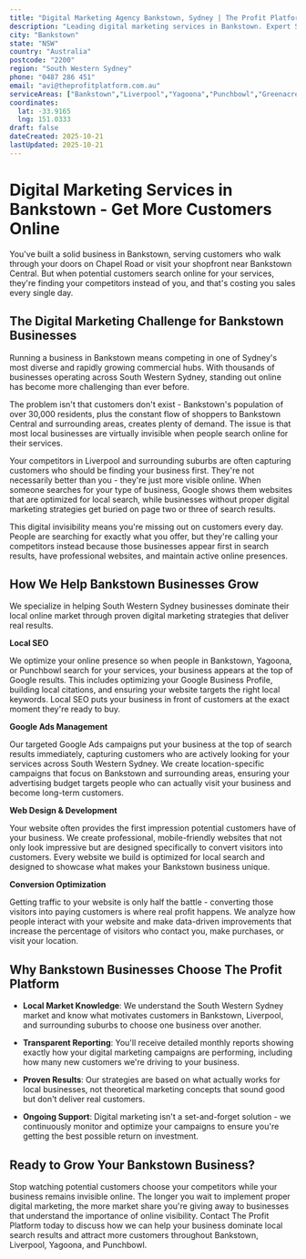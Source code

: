 ```yaml
---
title: "Digital Marketing Agency Bankstown, Sydney | The Profit Platform"
description: "Leading digital marketing services in Bankstown. Expert SEO, Google Ads & web design for South Western Sydney businesses. Call 0487 286 451 for a free consultation."
city: "Bankstown"
state: "NSW"
country: "Australia"
postcode: "2200"
region: "South Western Sydney"
phone: "0487 286 451"
email: "avi@theprofitplatform.com.au"
serviceAreas: ["Bankstown","Liverpool","Yagoona","Punchbowl","Greenacre"]
coordinates:
  lat: -33.9165
  lng: 151.0333
draft: false
dateCreated: 2025-10-21
lastUpdated: 2025-10-21
---
```


<script type="application/ld+json">
{
  "@context": "https://schema.org",
  "@type": "LocalBusiness",
  "@id": "https://theprofitplatform.com.au/locations/bankstown/",
  "name": "The Profit Platform",
  "description": "Leading digital marketing services in Bankstown. Expert SEO, Google Ads & web design for South Western Sydney businesses. Call 0487 286 451 for a free consultation.",
  "url": "https://theprofitplatform.com.au/locations/bankstown/",
  "telephone": "0487 286 451",
  "email": "avi@theprofitplatform.com.au",
  "address": {
    "@type": "PostalAddress",
    "addressLocality": "Bankstown",
    "addressRegion": "NSW",
    "postalCode": "2200",
    "addressCountry": "AU"
  },
  "areaServed": {
    "@type": "City",
    "name": "Bankstown"
  },
  "priceRange": "$$",
  "openingHours": "Mo-Fr 09:00-18:00",
  "sameAs": [
    "https://www.facebook.com/theprofitplatform",
    "https://www.linkedin.com/company/theprofitplatform",
    "https://twitter.com/profitplatform"
  ],
  "geo": {
    "@type": "GeoCoordinates"
  }
}
</script>


# Digital Marketing Services in Bankstown - Get More Customers Online

You've built a solid business in Bankstown, serving customers who walk through your doors on Chapel Road or visit your shopfront near Bankstown Central. But when potential customers search online for your services, they're finding your competitors instead of you, and that's costing you sales every single day.

## The Digital Marketing Challenge for Bankstown Businesses

Running a business in Bankstown means competing in one of Sydney's most diverse and rapidly growing commercial hubs. With thousands of businesses operating across South Western Sydney, standing out online has become more challenging than ever before.

The problem isn't that customers don't exist - Bankstown's population of over 30,000 residents, plus the constant flow of shoppers to Bankstown Central and surrounding areas, creates plenty of demand. The issue is that most local businesses are virtually invisible when people search online for their services.

Your competitors in Liverpool and surrounding suburbs are often capturing customers who should be finding your business first. They're not necessarily better than you - they're just more visible online. When someone searches for your type of business, Google shows them websites that are optimized for local search, while businesses without proper digital marketing strategies get buried on page two or three of search results.

This digital invisibility means you're missing out on customers every day. People are searching for exactly what you offer, but they're calling your competitors instead because those businesses appear first in search results, have professional websites, and maintain active online presences.

## How We Help Bankstown Businesses Grow

We specialize in helping South Western Sydney businesses dominate their local online market through proven digital marketing strategies that deliver real results.

**Local SEO**

We optimize your online presence so when people in Bankstown, Yagoona, or Punchbowl search for your services, your business appears at the top of Google results. This includes optimizing your Google Business Profile, building local citations, and ensuring your website targets the right local keywords. Local SEO puts your business in front of customers at the exact moment they're ready to buy.

**Google Ads Management**

Our targeted Google Ads campaigns put your business at the top of search results immediately, capturing customers who are actively looking for your services across South Western Sydney. We create location-specific campaigns that focus on Bankstown and surrounding areas, ensuring your advertising budget targets people who can actually visit your business and become long-term customers.

**Web Design & Development**

Your website often provides the first impression potential customers have of your business. We create professional, mobile-friendly websites that not only look impressive but are designed specifically to convert visitors into customers. Every website we build is optimized for local search and designed to showcase what makes your Bankstown business unique.

**Conversion Optimization**

Getting traffic to your website is only half the battle - converting those visitors into paying customers is where real profit happens. We analyze how people interact with your website and make data-driven improvements that increase the percentage of visitors who contact you, make purchases, or visit your location.

## Why Bankstown Businesses Choose The Profit Platform

- **Local Market Knowledge**: We understand the South Western Sydney market and know what motivates customers in Bankstown, Liverpool, and surrounding suburbs to choose one business over another.

- **Transparent Reporting**: You'll receive detailed monthly reports showing exactly how your digital marketing campaigns are performing, including how many new customers we're driving to your business.

- **Proven Results**: Our strategies are based on what actually works for local businesses, not theoretical marketing concepts that sound good but don't deliver real customers.

- **Ongoing Support**: Digital marketing isn't a set-and-forget solution - we continuously monitor and optimize your campaigns to ensure you're getting the best possible return on investment.

## Ready to Grow Your Bankstown Business?

Stop watching potential customers choose your competitors while your business remains invisible online. The longer you wait to implement proper digital marketing, the more market share you're giving away to businesses that understand the importance of online visibility. Contact The Profit Platform today to discuss how we can help your business dominate local search results and attract more customers throughout Bankstown, Liverpool, Yagoona, and Punchbowl.